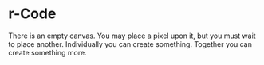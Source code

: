 # r-Code
There is an empty canvas. You may place a pixel upon it, but you must wait to place another. Individually you can create something. Together you can create something more.
